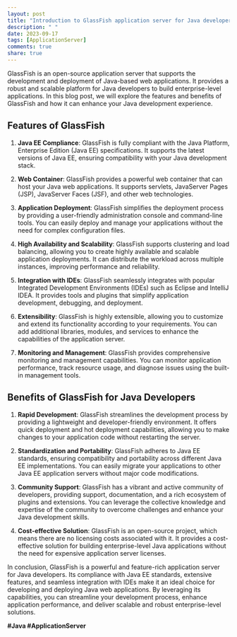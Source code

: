 ```yaml
---
layout: post
title: "Introduction to GlassFish application server for Java developers"
description: " "
date: 2023-09-17
tags: [ApplicationServer]
comments: true
share: true
---
```


GlassFish is an open-source application server that supports the development and deployment of Java-based web applications. It provides a robust and scalable platform for Java developers to build enterprise-level applications. In this blog post, we will explore the features and benefits of GlassFish and how it can enhance your Java development experience.

## Features of GlassFish

1. **Java EE Compliance**: GlassFish is fully compliant with the Java Platform, Enterprise Edition (Java EE) specifications. It supports the latest versions of Java EE, ensuring compatibility with your Java development stack.

2. **Web Container**: GlassFish provides a powerful web container that can host your Java web applications. It supports servlets, JavaServer Pages (JSP), JavaServer Faces (JSF), and other web technologies.

3. **Application Deployment**: GlassFish simplifies the deployment process by providing a user-friendly administration console and command-line tools. You can easily deploy and manage your applications without the need for complex configuration files.

4. **High Availability and Scalability**: GlassFish supports clustering and load balancing, allowing you to create highly available and scalable application deployments. It can distribute the workload across multiple instances, improving performance and reliability.

5. **Integration with IDEs**: GlassFish seamlessly integrates with popular Integrated Development Environments (IDEs) such as Eclipse and IntelliJ IDEA. It provides tools and plugins that simplify application development, debugging, and deployment.

6. **Extensibility**: GlassFish is highly extensible, allowing you to customize and extend its functionality according to your requirements. You can add additional libraries, modules, and services to enhance the capabilities of the application server.

7. **Monitoring and Management**: GlassFish provides comprehensive monitoring and management capabilities. You can monitor application performance, track resource usage, and diagnose issues using the built-in management tools.

## Benefits of GlassFish for Java Developers

1. **Rapid Development**: GlassFish streamlines the development process by providing a lightweight and developer-friendly environment. It offers quick deployment and hot deployment capabilities, allowing you to make changes to your application code without restarting the server.

2. **Standardization and Portability**: GlassFish adheres to Java EE standards, ensuring compatibility and portability across different Java EE implementations. You can easily migrate your applications to other Java EE application servers without major code modifications.

3. **Community Support**: GlassFish has a vibrant and active community of developers, providing support, documentation, and a rich ecosystem of plugins and extensions. You can leverage the collective knowledge and expertise of the community to overcome challenges and enhance your Java development skills.

4. **Cost-effective Solution**: GlassFish is an open-source project, which means there are no licensing costs associated with it. It provides a cost-effective solution for building enterprise-level Java applications without the need for expensive application server licenses.

In conclusion, GlassFish is a powerful and feature-rich application server for Java developers. Its compliance with Java EE standards, extensive features, and seamless integration with IDEs make it an ideal choice for developing and deploying Java web applications. By leveraging its capabilities, you can streamline your development process, enhance application performance, and deliver scalable and robust enterprise-level solutions.

**#Java #ApplicationServer**